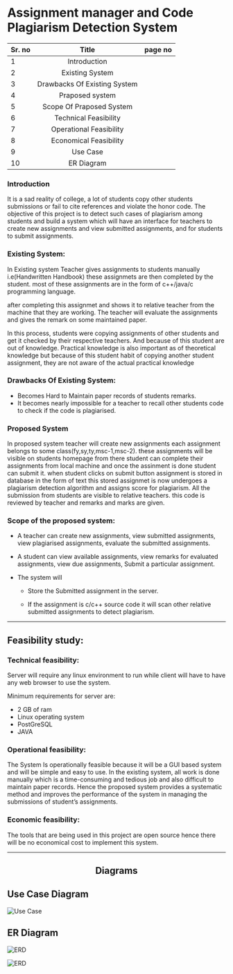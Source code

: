 
<p align="center">
<h1> Assignment manager and Code Plagiarism Detection System </h1>
</p>

| Sr. no   |     Title      |  page no |
|:----------|:-------------:|:------:|
| 1 |  Introduction |  |
| 2 |    Existing System   |  |
| 3 | Drawbacks Of Existing System |   |
| 4 | Praposed system | |
| 5 | Scope Of Praposed System | |
| 6 | Technical Feasibility | |
| 7 | Operational Feasibility | |
| 8 | Economical Feasibility | |
| 9 | Use Case | |
| 10 | ER Diagram | |
### Introduction
 It is a sad reality of college, a lot of students copy other students submissions or fail to cite references and violate the honor code. The objective of this project is to detect such cases of plagiarism among students and build a system which will have an interface for teachers to create new assignments and view submitted assignments, and for students to submit assignments.

### Existing System:
    
<p>    In Existing system Teacher gives assignments to students manually i.e(Handwritten Handbook) these assignmets are then completed by the student.
most of these assignments are in the form of c++/java/c programming language.

after completing this assignmet and shows it to relative teacher from the machine that they are working. The teacher will evaluate the
assignments and gives the remark on some maintained paper.

 In this process, students were copying assignments of other students and get it checked by their respective teachers. And because of this student are out of knowledge. Practical knowledge is also important as of theoretical knowledge but because of this student habit of copying another student assignment, they are not aware of the actual practical knowledge



### Drawbacks Of Existing System:
*    Becomes Hard to Maintain paper records of students remarks.
*    It becomes nearly impossible for a teacher to recall other students code to check if the code is plagiarised.

### Proposed System

<p>In proposed system teacher will create new assignments each assignment belongs to some class(fy,sy,ty,msc-1,msc-2). these assignments will be visible on students homepage from there student can complete their assignments from local machine and once the assinment is done student can submit it.
when student clicks on submit button assignment is stored in database in the form of text this stored assignmet is now undergoes a plagiarism detection algorithm and assigns score for plagiarism. All the submission from students are visible to relative teachers.
this code is reviewed by teacher and remarks and marks are given.

### Scope of the proposed system:
*    A teacher can create new assignments, view submitted assignments, view plagiarised assignments, evaluate the
    submitted assignments.
   
*    A student can view available assignments, view remarks for evaluated assignments, view due assignments, Submit
     a particular assignment.
   
*    The system will
   
     * Store the Submitted assignment in the server.

     *    If the assignment is c/c++ source code it will scan other relative submitted assignments to detect plagiarism.

---

## Feasibility study:

###     Technical feasibility:

<p> Server will require any linux environment to run while client will have to have any web browser to use the system.

Minimum requirements for server are:
* 2 GB of ram
* Linux operating system
* PostGreSQL
* JAVA


### Operational feasibility:

<p> The System Is operationally feasible because it will be a GUI based system and will be simple and easy to use. In the existing system, all work is done manually which is a time-consuming and tedious job and also difficult to maintain paper records. Hence the proposed system provides a systematic method and improves the performance of the system in managing the submissions of student’s assignments.
 

    
###    Economic feasibility:
<p>        The tools that are being used in this project are open source hence there will be no economical cost to implement this system.



---

<h2 align="center"> Diagrams </h2>

## Use Case Diagram

![Use Case](https://www.lucidchart.com/publicSegments/view/39ff1a53-79f1-4daa-9c54-19e739cb6500/image.jpeg)


## ER Diagram

![ERD](https://www.lucidchart.com/publicSegments/view/e16be721-7d87-438e-bd5b-85ed0772e5cf/image.j00peg)


![ERD](https://www.lucidchart.com/publicSegments/view/10f34619-dcb6-44fc-a481-4fcbd625b9b2/image.jpeg)
